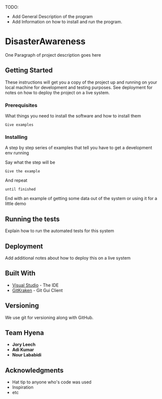 TODO: 
- Add General Description of the program
- Add Information on how to install and run the program. 


# DisasterAwareness

One Paragraph of project description goes here

## Getting Started

These instructions will get you a copy of the project up and running on your local machine for development and testing purposes. See deployment for notes on how to deploy the project on a live system.

### Prerequisites

What things you need to install the software and how to install them

```
Give examples
```

### Installing

A step by step series of examples that tell you have to get a development env running

Say what the step will be

```
Give the example
```

And repeat

```
until finished
```

End with an example of getting some data out of the system or using it for a little demo

## Running the tests

Explain how to run the automated tests for this system

## Deployment

Add additional notes about how to deploy this on a live system

## Built With

* [Visual Studio](https://www.visualstudio.com/) - The IDE
* [GitKraken](https://www.gitkraken.com/) - Git Gui Client


## Versioning

We use git for versioning along with GitHub. 

## Team Hyena

* **Jory Leech** 
* **Adi Kumar**
* **Nour Lababidi**


## Acknowledgments

* Hat tip to anyone who's code was used
* Inspiration
* etc
